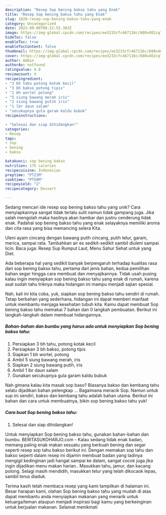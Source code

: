 ```yaml
---
description: "Resep Sop bening bakso tahu yang Enak"
title: "Resep Sop bening bakso tahu yang Enak"
slug: 1020-resep-sop-bening-bakso-tahu-yang-enak
category: Uncategorized
date: 2022-09-06T08:22:55.383Z
image: https://img-global.cpcdn.com/recipes/ee3233cfc467116c/680x482cq70/sop-bening-bakso-tahu-foto-resep-utama.jpg
hideToc: false
enableToc: true
enableTocContent: false
thumbnail: https://img-global.cpcdn.com/recipes/ee3233cfc467116c/680x482cq70/sop-bening-bakso-tahu-foto-resep-utama.jpg
cover: https://img-global.cpcdn.com/recipes/ee3233cfc467116c/680x482cq70/sop-bening-bakso-tahu-foto-resep-utama.jpg
author: Admin
authorAv: notfound
ratingvalue: 4.8
reviewcount: 4
recipeingredient:
- "3 bh tahu potong kotak kecil"
- "3 bh bakso potong tipis"
- "1 bh wortel potong"
- "5 siung bawang merah iris"
- "2 siung bawang putih iris"
- "1 lbr daun salam"
- "secukupnya gula garam kaldu bubuk"
recipeinstructions:

- "Selesai dan siap dihidangkan!"
categories:
- Resep
tags:
- sop
- bening
- bakso

katakunci: sop bening bakso 
nutrition: 175 calories
recipecuisine: Indonesian
preptime: "PT21M"
cooktime: "PT58M"
recipeyield: "2"
recipecategory: Dessert

---
```





Sedang mencari ide resep sop bening bakso tahu yang unik? Cara menyiapkannya sangat tidak terlalu sulit namun tidak gampang juga. Jika salah mengolah maka hasilnya akan hambar dan justru cenderung tidak enak. Padahal sop bening bakso tahu yang enak selayaknya memiliki aroma dan cita rasa yang bisa memancing selera Kita.





Uleni ayam cincang dengan bawang putih cincang, putih telur, garam, merica, sampai rata. Tambahkan air es sedikit-sedikit sambil diuleni sampai licin. Baca juga: Resep Sup Rumput Laut, Menu Sahur Sehat untuk yang Diet.

Ada beberapa hal yang sedikit banyak berpengaruh terhadap kualitas rasa dari sop bening bakso tahu, pertama dari jenis bahan, kedua pemilihan bahan segar hingga cara membuat dan menyajikannya. Tidak usah pusing kalau ingin menyiapkan sop bening bakso tahu yang enak di rumah, karena asal sudah tahu triknya maka hidangan ini mampu menjadi sajian spesial.






Nah, kali ini kita coba, yuk, siapkan sop bening bakso tahu sendiri di rumah. Tetap berbahan yang sederhana, hidangan ini dapat memberi manfaat untuk membantu menjaga kesehatan tubuh kita. Kamu dapat membuat Sop bening bakso tahu memakai 7 bahan dan 0 langkah pembuatan. Berikut ini langkah-langkah dalam membuat hidangannya.

<!--inarticleads1-->

##### Bahan-bahan dan bumbu yang harus ada untuk menyiapkan Sop bening bakso tahu:

1. Persiapkan 3 bh tahu, potong kotak kecil
1. Persiapkan 3 bh bakso, potong tipis
1. Siapkan 1 bh wortel, potong
1. Ambil 5 siung bawang merah, iris
1. Siapkan 2 siung bawang putih, iris
1. Ambil 1 lbr daun salam
1. Gunakan secukupnya gula garam kaldu bubuk


Nah gimana kalau kita masak sop baso? Biasanya bakso dan kembang tahu selalu dijadikan bahan pelengkap … Bagaimana meracik Sop. Namun untuk sup ini sendiri, bakso dan kembang tahu adalah bahan utama. Berikut ini bahan dan cara untuk membuatnya, bikin sop bening bakso tahu yuk! 

<!--inarticleads2-->

##### Cara buat Sop bening bakso tahu:


1. Selesai dan siap dihidangkan!

Untuk menyiapkan Sop bening bakso tahu, gunakan bahan-bahan dan bumbu. BERITASUKOHARJO.com - Kalau sedang tidak enak badan, memang paling enak makan sesuatu yang berkuah bening dan segar seperti resep sop tahu bakso berikut ini. Dengan memakan sop tahu dan bakso seperti dalam resep ini dijamin membuat badan yang tadinya mengigil kedinginan jadi hangat sampai ke dalam, sangat cocok juga jika ingin dijadikan menu makan harian.. Masukkan tahu, jamur, dan kacang polong. Selagi masih mendidih, masukkan telur yang telah dikocaok lepas, sambil terus diaduk. 

Terima kasih telah membaca resep yang kami tampilkan di halaman ini. Besar harapan kami, olahan Sop bening bakso tahu yang mudah di atas dapat membantu anda menyiapkan makanan yang menarik untuk keluarga/teman ataupun menjadi inspirasi bagi kamu yang berkeinginan untuk berjualan makanan. Selamat menikmati
